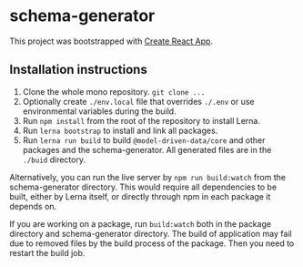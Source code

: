 schema-generator
================

This project was bootstrapped with [Create React App](https://github.com/facebook/create-react-app).

## Installation instructions

1. Clone the whole mono repository. `git clone ...`
2. Optionally create `./env.local` file that overrides `./.env` or use environmental variables during the build.
3. Run `npm install` from the root of the repository to install Lerna.
4. Run `lerna bootstrap` to install and link all packages.
5. Run `lerna run build` to build `@model-driven-data/core` and other packages and the schema-generator. All generated files are in the `./buid` directory.

Alternatively, you can run the live server by `npm run build:watch` from the schema-generator directory. This would require all dependencies to be built, either by Lerna itself, or directly through npm in each package it depends on.

If you are working on a package, run `build:watch` both in the package directory and schema-generator directory. The build of application may fail due to removed files by the build process of the package. Then you need to restart the build job.
